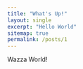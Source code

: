 ```yaml
---
title: "What's Up!"
layout: single
excerpt: "Hello World"
sitemap: true
permalink: /posts/1
---
```


Wazza World!
